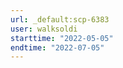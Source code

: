```yaml
---
url: _default:scp-6383
user: walksoldi
starttime: "2022-05-05"
endtime: "2022-07-05"
---
```

<reserve />